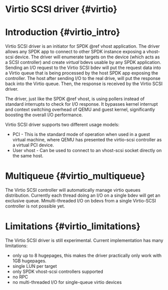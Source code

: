 # Virtio SCSI driver {#virtio}

# Introduction {#virtio_intro}

Virtio SCSI driver is an initiator for SPDK @ref vhost application. The
driver allows any SPDK app to connect to other SPDK instance exposing
a vhost-scsi device. The driver will enumerate targets on the device (which acts
as a SCSI controller) and create *virtual* bdevs usable by any SPDK application.
Sending an I/O request to the Virtio SCSI bdev will put the request data into
a Virtio queue that is being processed by the host SPDK app exposing the
controller. The host after sending I/O to the real drive, will put the response
back into the Virtio queue. Then, the response is received by the Virtio SCSI
driver.

The driver, just like the SPDK @ref vhost, is using pollers instead of standard
interrupts to check for I/O response. It bypasses kernel interrupt and context
switching overhead of QEMU and guest kernel, significantly boosting the overall
I/O performance.

Virtio SCSI driver supports two different usage models:
* PCI - This is the standard mode of operation when used in a guest virtual
machine, where QEMU has presented the virtio-scsi controller as a virtual
PCI device.
* User vhost - Can be used to connect to an vhost-scsi socket directly on the
same host.

# Multiqueue {#virtio_multiqueue}

The Virtio SCSI controller will automatically manage virtio queues distribution.
Currently each thread doing an I/O on a single bdev will get an exclusive queue.
Mmulti-threaded I/O on bdevs from a single Virtio-SCSI controller is not
possible yet.

# Limitations {#virtio_limitations}

The Virtio SCSI driver is still experimental.  Current implementation has many
limitations:
 * only up to 8 hugepages, this makes the driver practically only work
with 1GB hugepages.
 * single LUN per target
 * only SPDK vhost-scsi controllers supported
 * no RPC
 * no multi-threaded I/O for single-queue virtio devices
